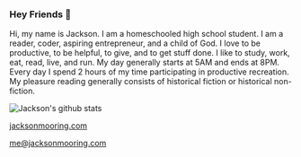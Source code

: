 ### Hey Friends 👋
Hi, my name is Jackson. I am a homeschooled high school student. I am a reader, coder, aspiring entrepreneur, and a child of God. I love to be productive, to be helpful, to give, and to get stuff done. I like to study, work, eat, read, live, and run. My day generally starts at 5AM and ends at 8PM. Every day I spend 2 hours of my time participating in productive recreation. My pleasure reading generally consists of historical fiction or historical non-fiction.

![Jackson's github stats](https://github-readme-stats.vercel.app/api?username=verassitnh&count_private=true&bg_color=0d1117&hide_border=false&title_color=58a6ff&text_color=C9d1d9)

[jacksonmooring.com](https://jacksonmooring.com)

[me@jacksonmooring.com](mailto:me@jacksonmooring.com)

